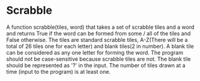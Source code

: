 # Scrabble
A function scrabble(tiles, word) that takes a set of scrabble tiles and a word and returns True if the word can be formed from some / all of the tiles and False otherwise. The tiles are standard scrabble tiles, A-Z(There will be a total of 26 tiles one for each letter) and blank tiles(2 in number). A blank tile can be considered as any one letter for forming the word. The program should not be case-sensitive because scrabble tiles are not. The blank tile should be represented as '?' in the input. The number of tiles drawn at a time (input to the program) is at least one.
